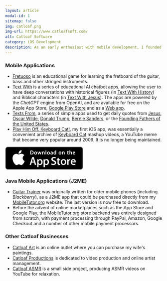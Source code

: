 ```yaml
---
layout: article
modal-id: 1
sitemap: false
img: catloaf.png
img-url: https://www.catloafsoft.com/
alt: Catloaf Software
category: iOS Development
description: As an early enthusiast with mobile development, I founded <a href="https://www.catloafsoft.com/">Catloaf Software</a> to market apps for Apple platforms.
---
```

### Mobile Applications

* [Fretuoso](https://fretuoso.app/) is an educational game for learning the fretboard of the guitar, bass and other stringed instruments.
* [Text With](https://textwith.me) is a series of educational AI chatbot apps, allowing the user to have deep conversations with historical figures (in [Text With History](https://textwith.me/history)) and Biblical characters (in [Text With Jesus](https://textwith.me/jesus)). The apps are powered by the *ChatGPT* engine from OpenAI, and are available for free on the Apple App Store, [Google Play Store](https://play.google.com/store/apps/dev?id=8182293785712256064) and as a [Web app](https://textwith.app/).
* [Texts From](https://texts.fr), a series of simple apps used to get daily quotes from [Jesus](https://jesus.texts.fr), [Oscar Wilde](https://wilde.texts.fr), [Donald Trump](https://trump.texts.fr), [Bernie Sanders](https://bernie.texts.fr),  or the [Founding Fathers of the United States](https://fathers.texts.fr).
* [Play Him Off, Keyboard Cat!](https://iphonekeyboardcat.com/), my first iOS app, was essentially a convenient archive of [Keyboard Cat](http://knowyourmeme.com/memes/keyboard-cat) mashup videos, a YouTube meme that became very popular around 2009. It is no longer being maintained.

[![Catloaf Software Apps](img/appstore-badge.png)](https://apps.apple.com/developer/catloaf-software-llc/id316792340)

### Java Mobile Applications (J2ME)

* [Guitar Trainer](http://www.mobiletutor.org/guitar) was originally written for older mobile phones (including *Blackberry*), as a J2ME app that could be purchased directly from my [MobileTutor.org](http://www.mobiletutor.org) website. The last version is now free to download.
* Before the advent of online marketplaces such as the App Store and Google Play, the [MobileTutor.org](http://www.mobiletutor.org) store backend was entirely designed from scratch, with payment processing through PayPal, Amazon, Google Checkout and a number of other mobile payment processors.

### Other Catloaf Businesses

* [Catloaf Art](https://catloaf.art) is an online outlet where you can purchase my wife's paintings.
* [Catloaf Productions](https://catloafprod.com) is dedicated to video production and online artist management.
* [Catloaf ASMR](https://catloafasmr.com) is a small side project, producing ASMR videos on YouTube for relaxation.
